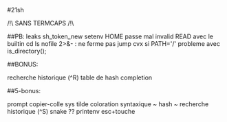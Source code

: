 #21sh

/!\ SANS TERMCAPS /!\

##PB: leaks sh_token_new setenv HOME passe mal invalid READ avec le builtin cd ls nofile 2>&- : ne ferme pas jump cvx si PATH='/' probleme avec is_directory();

##BONUS:

recherche historique (^R) table de hash completion

##5-bonus:

prompt copier-colle sys tilde coloration syntaxique ~ hash ~ recherche historique (^S) snake ?? printenv esc+touche
